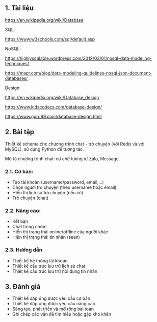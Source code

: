 ## 1. Tài liệu 

https://en.wikipedia.org/wiki/Database

SQL: 

https://www.w3schools.com/sql/default.asp


NoSQL:

https://highlyscalable.wordpress.com/2012/03/01/nosql-data-modeling-techniques/

https://mapr.com/blog/data-modeling-guidelines-nosql-json-document-databases/


Design:

https://en.wikipedia.org/wiki/Database_design

https://www.kidscodecs.com/database-design/

https://www.guru99.com/database-design.html

## 2. Bài tập 

Thiết kế schema cho chương trình chat - trò chuyện (với Redis và với MySQL), sử dụng Python để tương tác.

Mô tả chương trình chat: cơ chế tương tự Zalo, Message. 

### 2.1. Cơ bản:

- Tạo tài khoản (username/password, email,...)
- Chọn người trò chuyện (theo username hoặc email)
- Hiển thị lịch sử trò chuyện (nếu có)
- Trò chuyện (chat)

### 2.2. Nâng cao:

- Kết bạn
- Chat trong nhóm
- Hiển thị trạng thái online/offline của người khác
- Hiện thị trạng thái tin nhắn (seen)


### 2.3. Hướng dẫn 

- Thiết kế hệ thống tài khoản 
- Thiết kế cấu trúc lưu trữ lịch sử chat
- Thiết kế cấu trúc lưu trữ nội dung tin nhắn 

## 3. Đánh giá

- Thiết kế đáp ứng được yêu cầu cơ bản
- Thiết kế đáp ứng được yêu cầu nâng cao
- Sáng tạo, phát triển và mở rộng bài toán 
- Ghi chép các vấn đề tìm hiểu hoặc gặp khó khăn


